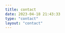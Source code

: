 ```yaml
---
title: contact
date: 2023-04-18 21:43:33
type: "contact"
layout: "contact"
---
```

<!-- contact页面是显示联系信息 -->